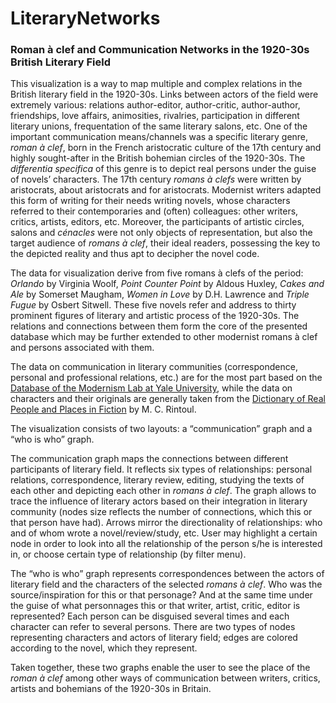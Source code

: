 # LiteraryNetworks
### Roman à clef and Communication Networks in the 1920-30s British Literary Field

This visualization is a way to map multiple and complex relations in the British literary field in the 1920-30s. Links between actors of the field were extremely various: relations author-editor, author-critic, author-author, friendships, love affairs, animosities, rivalries, participation in different literary unions, frequentation of the same literary salons, etc. One of the important communication means/channels was a specific literary genre, *roman à clef*, born in the French aristocratic culture of the 17th century and highly sought-after in the British bohemian circles of the 1920-30s. The *differentia specifica* of this genre is to depict real persons under the guise of novels’ characters. The 17th century *romans à clefs* were written by aristocrats, about aristocrats and for aristocrats. Modernist writers adapted this form of writing for their needs writing novels, whose characters referred to their contemporaries and (often) colleagues: other writers, critics, artists, editors, etc. Moreover, the participants of artistic circles, salons and *cénacles* were not only objects of representation, but also the target audience of *romans à clef*, their ideal readers, possessing the key to the depicted reality and thus apt to decipher the novel code. 

The data for visualization derive from five romans à clefs of the period: *Orlando* by Virginia Woolf, *Point Counter Point* by Aldous Huxley, *Cakes and Ale* by Somerset Maugham, *Women in Love* by D.H. Lawrence and *Triple Fugue* by Osbert Sitwell. These five novels refer and address to thirty prominent figures of literary and artistic process of the 1920-30s. The relations and connections between them form the core of the presented database which may be further extended to other modernist romans à clef and persons associated with them.

The data on communication in literary communities (correspondence, personal and professional relations, etc.) are for the most part based on the [Database of the Modernism Lab at Yale University](http://modernism.research.yale.edu/ynote/index.php?action=browse&view=3), while the data on characters and their originals are generally taken from the [Dictionary of Real People and Places in Fiction](https://renouvaud.hosted.exlibrisgroup.com/primo_library/libweb/action/search.do?vid=41BCULIB_VU1&afterTimeout=65BA949340080751569C91DB5EE1E6B8&dscnt=0) by M. C. Rintoul.

The visualization consists of two layouts: a “communication” graph and a “who is who” graph.

The communication graph maps the connections between different participants of literary field. It reflects six types of relationships: personal relations, correspondence, literary review, editing, studying the texts of each other and depicting each other in *romans à clef*. The graph allows to trace the influence of literary actors based on their integration in literary community (nodes size reflects the number of connections, which this or that person have had). Arrows mirror the directionality of relationships: who and of whom wrote a novel/review/study, etc. User may highlight a certain node in order to look into all the relationship of the person s/he is interested in, or choose certain type of relationship (by filter menu).

The “who is who” graph represents correspondences between the actors of literary field and the characters of the selected *romans à clef*.  Who was the source/inspiration for this or that personage? And at the same time under the guise of what personnages this or that writer, artist, critic, editor is represented? Each person can be disguised several times and each character can refer to several persons. There are two types of nodes representing characters and actors of literary field; edges are colored according to the novel, which they represent. 

Taken together, these two graphs enable the user to see the place of the *roman à clef* among other ways of communication between writers, critics, artists and bohemians of the 1920-30s in Britain.


